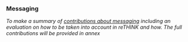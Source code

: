 ### Messaging

*To make a summary of [contributions about messaging](../sota/messaging) including an evaluation on how to be taken into account in reTHINK and how. The full contributions will be provided in annex*
